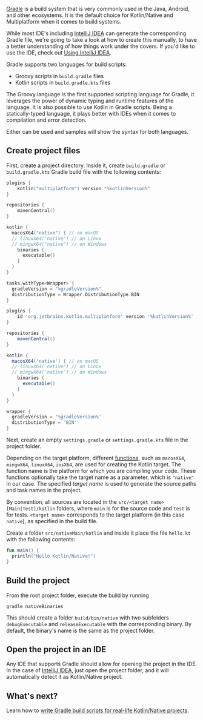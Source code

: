 [//]: # (title: Get started with Kotlin/Native using Gradle)

[Gradle](https://gradle.org) is a build system that is very commonly used in the Java, Android, and other ecosystems. It is the default choice for Kotlin/Native and Multiplatform
when it comes to build systems.

While most IDE's including [IntelliJ IDEA](https://www.jetbrains.com/idea) can generate the corresponding Gradle file, we're going to 
take a look at how to create this manually, to have a better understanding of how things work under the covers. If you'd like to use the IDE, check out 
[Using IntelliJ IDEA](native-get-started.md). 

Gradle supports two languages for build scripts:

- Groovy scripts in `build.gradle` files
- Kotlin scripts in `build.gradle.kts` files

The Groovy language is the first supported scripting language for Gradle, 
it leverages the power of dynamic typing and runtime features of the language. It is also possible to use Kotlin in Gradle scripts. Being a statically-typed language, it plays better with IDEs when 
it comes to compilation and error detection. 

Either can be used and samples will show the syntax for both languages.

## Create project files 

First, create a project directory. Inside it, create `build.gradle` or `build.gradle.kts` 
Gradle build file with the following contents:

<tabs group="build-script">
<tab title="Kotlin" group-key="kotlin">

```kotlin
plugins {
    kotlin("multiplatform") version "%kotlinVersion%"
}

repositories {
    mavenCentral()
}

kotlin {
  macosX64("native") { // on macOS
  // linuxX64("native") // on Linux
  // mingwX64("native") // on Windows
    binaries {
      executable()
    }
  }
}

tasks.withType<Wrapper> {
  gradleVersion = "%gradleVersion%"
  distributionType = Wrapper.DistributionType.BIN
}
```

</tab>
<tab title="Groovy" group-key="groovy">

```groovy
plugins {
    id 'org.jetbrains.kotlin.multiplatform' version '%kotlinVersion%'
}

repositories {
    mavenCentral()
}

kotlin {
  macosX64('native') { // on macOS
  // linuxX64('native') // on Linux
  // mingwX64('native') // on Windows
    binaries {
      executable()
    }
  }
}

wrapper {
  gradleVersion = '%gradleVersion%'
  distributionType = 'BIN'
}
```

</tab>
</tabs>

Next, create an empty `settings.gradle` or `settings.gradle.kts` file in the project folder.

Depending on the target platform, different [functions](multiplatform-supported-platforms.md),
such as `macosX64`, `mingwX64`, `linuxX64`, `iosX64`,
are used for creating the Kotlin target. The function name is the platform for which you are compiling your code. 
These functions optionally take the target name as a parameter, which is `"native"` in our case. 
The specified _target name_ is used to generate the source paths and task names in the project.  

By convention, all sources are located in the `src/<target name>[Main|Test]/kotlin` folders, where `main` is for the source code
and `test` is for tests. `<target name>` corresponds to the target platform (in this case `native`), as specified in the build file. 

Create a folder `src/nativeMain/kotlin` and inside it place the file `hello.kt` with the following contents:

```kotlin
fun main() {
  println("Hello Kotlin/Native!")
}
```

## Build the project

From the root project folder, execute the build by running 

`gradle nativeBinaries`

This should create a folder `build/bin/native` with two subfolders `debugExecutable` and `releaseExecutable` with the corresponding binary.
By default, the binary's name is the same as the project folder. 

## Open the project in an IDE

Any IDE that supports Gradle should allow for opening the project in the IDE. In the case of [IntelliJ IDEA](https://www.jetbrains.com/idea),
just open the project folder, and it will automatically detect it as Kotlin/Native project. 

## What's next?

Learn how to [write Gradle build scripts for real-life Kotlin/Native projects](multiplatform-dsl-reference.md).


